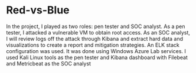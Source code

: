 # Red-vs-Blue

In the project, I played as two roles: pen tester and SOC analyst. As a pen tester, I attacked a vulnerable VM to obtain root access.  As an SOC analyst, I will review logs off the attack through Kibana and extract hard data and visualizations to create a report and mitigation strategies. An ELK stack configuration was used. It was done using Windows Azure Lab services. I used Kali Linux tools as the pen tester and Kibana dashboard with Filebeat and Metricbeat as the SOC analyst
